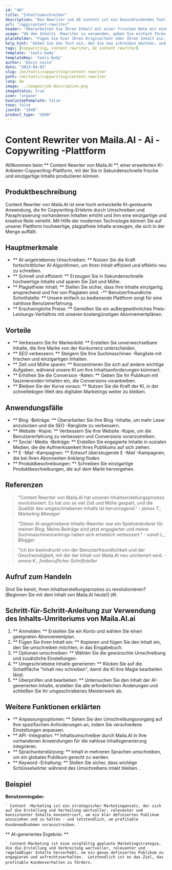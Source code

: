 ```yaml
---
id: "40"
title: "Inhaltsumschreiber"
description: "Das Rewriter von AI Content ist ein beeindruckendes Tool, das erweiterte KI -Algorithmen verwendet, um Ihren Eingabetxt automatisch neu zu schreiben und neu zu formulieren, wodurch er einzigartig, ansprechend und ansprechender ist.  Dieses Tool ist ideal für Blogger, Texter und Inhaltsersteller, die ihre Inhaltsqualität verbessern und Probleme mit Plagiaten vermeiden möchten."
url: "/app/content-rewriter"
header: "Überarbeiten Sie Ihren Inhalt mit einer frischen Note mit einem Umschreiben von KI-angetrieben."
usage: "Um den Inhalts -Rewriter zu verwenden, geben Sie einfach Ihren Text ein, den Sie neu schreiben möchten.  Dieses Tool generiert dann eine einzigartige, gut strukturierte und ansprechende Version Ihres ursprünglichen Inhalts, wodurch der Kontext und die wichtigsten Ideen aufrechterhalten werden."
placeholder: "Fügen Sie hier Ihren Originaltext oder Ihren Inhalt ein, und unsere Modelle schreiben ihn neu, um eine einzigartige, ansprechende und ansprechende Version zu erstellen."
help_hint: "Geben Sie den Text ein, den Sie neu schreiben möchten, und wir werden eine neue, eindeutige Version generieren und gleichzeitig die ursprüngliche Bedeutung und den Kontext erhalten.  Ideal zur Verbesserung der Inhaltsqualität und zur Vermeidung von Plagiatenproblemen."
tags: [Copywriting, content rewriter, AI content rewriter]
template: 'tools-body'
templateKey: 'tools-body'
author: 'Kevin Levin'
date: "2023-04-03"
slug: /en/tools/copywriting/content-rewriter
path: /en/tools/copywriting/content-rewriter
lang: de
image: ../images/job-description.png
imageStatus: true
icon: "vrpano"
hasCustomTemplate: false
tone: false
jsonId: "1040"
product_type: "1040"
---
```

# Content Rewriter von Maila.AI - Ai -Copywriting -Plattform

Willkommen beim ** Content Rewriter von Maila.AI **, einer erweiterten KI-Anbieter-Copywriting-Plattform, mit der Sie in Sekundenschnelle frische und einzigartige Inhalte produzieren können.

## Produktbeschreibung

Content Rewriter von Maila.AI ist eine hoch entwickelte KI-gesteuerte Anwendung, die Ihr Copywriting-Erlebnis durch Umschreiben und Paraphrasierung vorhandenen Inhalten erhöht und ihm eine einzigartige und kreative Note verleiht.  Mit Hilfe der modernen Technologie können Sie auf unserer Plattform hochwertige, plagiatfreie Inhalte erzeugen, die sich in der Menge auffällt.

## Hauptmerkmale

- ** AI-angetriebenes Umschreiben: ** Nutzen Sie die Kraft fortschrittlicher AI-Algorithmen, um Ihren Inhalt effizient und effektiv neu zu schreiben.
 - ** Schnell und effizient: ** Erzeugen Sie in Sekundenschnelle hochwertige Inhalte und sparen Sie Zeit und Mühe.
 - ** Plagiatfreier Inhalt: ** Stellen Sie sicher, dass Ihre Inhalte einzigartig, ansprechend und frei von Plagiaten sind.
 -** Benutzerfreundliche Schnittstelle: ** Unsere einfach zu bedienende Plattform sorgt für eine nahtlose Benutzererfahrung.
 - ** Erschwingliche Preise: ** Genießen Sie ein außergewöhnliches Preis-Leistungs-Verhältnis mit unseren kostengünstigen Abonnementplänen.

## Vorteile

- ** Verbessern Sie Ihr Markenbild: ** Erstellen Sie unverwechselbare Inhalte, die Ihre Marke von der Konkurrenz unterscheiden.
 - ** SEO verbessern: ** Steigern Sie Ihre Suchmaschinen -Rangliste mit frischen und einzigartigen Inhalten.
 - ** Zeit und Mühe sparen: ** Konzentrieren Sie sich auf andere wichtige Aufgaben, während unsere KI um Ihre Inhaltsanforderungen kümmert.
 - ** Erhöhen Sie die Conversion -Raten: ** Geben Sie Ihr Publikum mit faszinierenden Inhalten ein, die Conversions vorantreiben.
 - ** Bleiben Sie der Kurve voraus: ** Nutzen Sie die Kraft der KI, in der schnelllebigen Welt des digitalen Marketings weiter zu bleiben.

## Anwendungsfälle

- ** Blog -Beiträge: ** Überarbeiten Sie Ihre Blog -Inhalte, um mehr Leser anzulocken und die SEO -Rangliste zu verbessern.
 - ** Website -Kopie: ** Verbessern Sie Ihre Website -Kopie, um die Benutzererfahrung zu verbessern und Conversions voranzutreiben.
 - ** Social -Media -Beiträge: ** Erstellen Sie engagierte Inhalte in sozialen Medien, die die Aufmerksamkeit Ihres Publikums auf sich ziehen.
 - ** E -Mail -Kampagnen: ** Entwurf überzeugende E -Mail -Kampagnen, die bei Ihren Abonnenten Anklang finden.
 - ** Produktbeschreibungen: ** Schreiben Sie einzigartige Produktbeschreibungen, die auf dem Markt hervorgehen.

## Referenzen

> "Content Rewriter von Maila.AI hat unseren Inhaltserstellungsprozess revolutioniert. Es hat uns so viel Zeit und Mühe gespart, und die Qualität des umgeschriebenen Inhalts ist hervorragend."  - _james T., Marketing Manager_

> "Dieser AI-angetriebene Inhalts-Rewriter war ein Spielveränderer für meinen Blog. Meine Beiträge sind jetzt engagierter und meine Suchmaschinenrankings haben sich erheblich verbessert."  - _sarah L., Blogger_

> "Ich bin beeindruckt von der Benutzerfreundlichkeit und der Geschwindigkeit, mit der der Inhalt von Maila.AI neu umriteriert wird.  - _emma K., freiberuflicher Schriftsteller_

## Aufruf zum Handeln

Sind Sie bereit, Ihren Inhaltserstellungsprozess zu revolutionieren?  [Beginnen Sie mit dem Inhalt von Maila.AI heute!] (#)

## Schritt-für-Schritt-Anleitung zur Verwendung des Inhalts-Umriteriums von Maila.AI.ai

1. ** Anmelden: ** Erstellen Sie ein Konto und wählen Sie einen geeigneten Abonnementplan.
 2. ** Fügen Sie Ihren Inhalt ein: ** Kopieren und fügen Sie den Inhalt ein, den Sie umschreiben möchten, in das Eingabebuch.
 3. ** Optionen umschreiben: ** Wählen Sie die gewünschte Umschreibung und zusätzliche Einstellungen.
 4. ** Umgeschriebene Inhalte generieren: ** Klicken Sie auf die Schaltfläche "Inhalt neu schreiben", damit die KI ihre Magie bearbeiten lässt.
 5. ** Überprüfen und bearbeiten: ** Untersuchen Sie den Inhalt der AI-generierten Inhalte, erstellen Sie alle erforderlichen Änderungen und schließen Sie Ihr umgeschriebenes Meisterwerk ab.

## Weitere Funktionen erklärten

- ** Anpassungsoptionen: ** Sehen Sie den Umschreibungsvorgang auf Ihre spezifischen Anforderungen an, indem Sie verschiedene Einstellungen anpassen.
 - ** API -Integration: ** Inhaltsumschreiber durch Maila.AI in Ihre vorhandenen Anwendungen für die nahlose Inhaltsgenerierung integrieren.
 - ** Sprachunterstützung: ** Inhalt in mehreren Sprachen umschreiben, um ein globales Publikum gerecht zu werden.
 - ** Keyword -Erhaltung: ** Stellen Sie sicher, dass wichtige Schlüsselwörter während des Umschreibens intakt bleiben.
 .

## Beispiel

**Benutzereingabe:**

`` `
 Content -Marketing ist ein strategischer Marketingansatz, der sich auf die Erstellung und Verteilung wertvoller, relevanter und konsistenter Inhalte konzentriert, um ein klar definiertes Publikum anzuziehen und zu halten - und letztendlich, um profitable Kundenmaßnahmen voranzutreiben.
 `` `

** AI-generiertes Ergebnis: **

`` `
 Content-Marketing ist eine sorgfältig geplante Marketingstrategie, die die Erstellung und Verbreitung wertvoller, relevanter und regelmäßiger Inhalte hervorhebt, um ein genau definiertes Publikum zu engagieren und aufrechtzuerhalten.  Letztendlich ist es das Ziel, das profitable Kundenverhalten zu fördern.
 `` `
